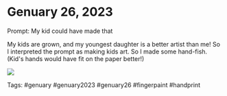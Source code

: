 # Genuary 26, 2023
Prompt: My kid could have made that

My kids are grown, and my youngest daughter is a better artist than me! So I interpreted the prompt as making kids art. So I made some hand-fish. (Kid's hands would have fit on the paper better!)

![](gen26.png)

Tags: #genuary #genuary2023 #genuary26 #fingerpaint #handprint
